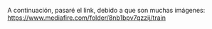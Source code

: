 A continuación, pasaré el link, debido a que son muchas imágenes:
https://www.mediafire.com/folder/8nb1bpv7qzzij/train
